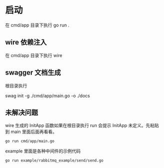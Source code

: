 # 启动

在 cmd/app 目录下执行 go run .

## wire 依赖注入

在 cmd/app 目录下执行 wire

## swagger 文档生成

根目录执行

swag init -g ./cmd/app/main.go -o ./docs

## 未解决问题

wire 生成的 InitApp 函数如果在根目录执行 run 会提示 InitApp 未定义。先粘贴到 main 里面后面再看看。

```
go run cmd/app/main.go
```

example 里面是各种中间件的示例代码

```
go run example/rabbitmq_example/send/send.go 
```